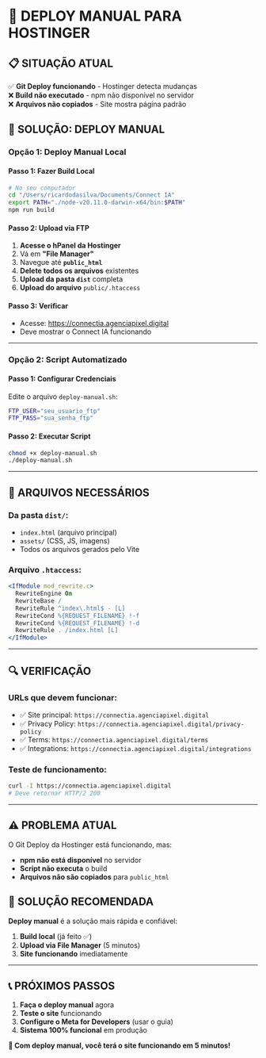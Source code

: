 # 🚀 **DEPLOY MANUAL PARA HOSTINGER**

## 📋 **SITUAÇÃO ATUAL**

✅ **Git Deploy funcionando** - Hostinger detecta mudanças  
❌ **Build não executado** - npm não disponível no servidor  
❌ **Arquivos não copiados** - Site mostra página padrão  

## 🔧 **SOLUÇÃO: DEPLOY MANUAL**

### **Opção 1: Deploy Manual Local**

#### **Passo 1: Fazer Build Local**
```bash
# No seu computador
cd "/Users/ricardodasilva/Documents/Connect IA"
export PATH="./node-v20.11.0-darwin-x64/bin:$PATH"
npm run build
```

#### **Passo 2: Upload via FTP**
1. **Acesse o hPanel da Hostinger**
2. Vá em **"File Manager"**
3. Navegue até **`public_html`**
4. **Delete todos os arquivos** existentes
5. **Upload da pasta `dist`** completa
6. **Upload do arquivo** `public/.htaccess`

#### **Passo 3: Verificar**
- Acesse: https://connectia.agenciapixel.digital
- Deve mostrar o Connect IA funcionando

---

### **Opção 2: Script Automatizado**

#### **Passo 1: Configurar Credenciais**
Edite o arquivo `deploy-manual.sh`:
```bash
FTP_USER="seu_usuario_ftp"
FTP_PASS="sua_senha_ftp"
```

#### **Passo 2: Executar Script**
```bash
chmod +x deploy-manual.sh
./deploy-manual.sh
```

---

## 📁 **ARQUIVOS NECESSÁRIOS**

### **Da pasta `dist/`:**
- `index.html` (arquivo principal)
- `assets/` (CSS, JS, imagens)
- Todos os arquivos gerados pelo Vite

### **Arquivo `.htaccess`:**
```apache
<IfModule mod_rewrite.c>
  RewriteEngine On
  RewriteBase /
  RewriteRule ^index\.html$ - [L]
  RewriteCond %{REQUEST_FILENAME} !-f
  RewriteCond %{REQUEST_FILENAME} !-d
  RewriteRule . /index.html [L]
</IfModule>
```

---

## 🔍 **VERIFICAÇÃO**

### **URLs que devem funcionar:**
- ✅ Site principal: `https://connectia.agenciapixel.digital`
- ✅ Privacy Policy: `https://connectia.agenciapixel.digital/privacy-policy`
- ✅ Terms: `https://connectia.agenciapixel.digital/terms`
- ✅ Integrations: `https://connectia.agenciapixel.digital/integrations`

### **Teste de funcionamento:**
```bash
curl -I https://connectia.agenciapixel.digital
# Deve retornar HTTP/2 200
```

---

## ⚠️ **PROBLEMA ATUAL**

O Git Deploy da Hostinger está funcionando, mas:
- **npm não está disponível** no servidor
- **Script não executa** o build
- **Arquivos não são copiados** para `public_html`

## 🎯 **SOLUÇÃO RECOMENDADA**

**Deploy manual** é a solução mais rápida e confiável:

1. **Build local** (já feito ✅)
2. **Upload via File Manager** (5 minutos)
3. **Site funcionando** imediatamente

---

## 📞 **PRÓXIMOS PASSOS**

1. **Faça o deploy manual** agora
2. **Teste o site** funcionando
3. **Configure o Meta for Developers** (usar o guia)
4. **Sistema 100% funcional** em produção

**🎉 Com deploy manual, você terá o site funcionando em 5 minutos!**
